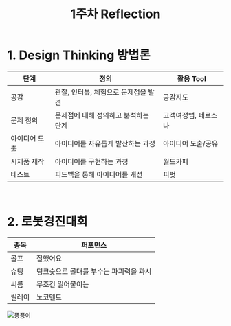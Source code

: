 ﻿---
title: 1주차 Reflection
---

# 1. Design Thinking 방법론

|단계|정의|활용 Tool|
|------|----------|-----|
|공감|관찰, 인터뷰, 체험으로 문제점을 발견|공감지도|
|문제 정의|문제점에 대해 정의하고 분석하는 단계|고객여정맵, 페르소나|
|아이디어 도출|아이디어를 자유롭게 발산하는 과정|아이디어 도출/공유|
|시제품 제작|아이디어를 구현하는 과정|월드카페|
|테스트|피드백을 통해 아이디어를 개선|피벗|

<br>

# 2. 로봇경진대회

|종목|퍼포먼스|
|------|----------|
|골프|잘했어요|
|슈팅|덩크슛으로 골대를 부수는 파괴력을 과시|
|씨름|무조건 밀어붙이는|
|릴레이|노코멘트|

![풍풍이](https://user-images.githubusercontent.com/13827411/50434431-7a7b1180-0920-11e9-967d-4442969fcdf6.JPG)
